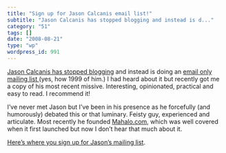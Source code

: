 ```yaml
---
title: "Sign up for Jason Calcanis email list!"
subtitle: "Jason Calcanis has stopped blogging and instead is d..."
category: "51"
tags: []
date: "2008-08-21"
type: "wp"
wordpress_id: 991
---
```

[Jason Calcanis has stopped blogging](http://www.calacanis.com/2008/08/18/updates/) and instead is doing an [email only mailing list ](https://my.binhost.com/lists/listinfo/jason)(yes, how 1999 of him.) I had heard about it but recently got me a copy of his most recent missive. 
Interesting, opinionated, practical and easy to read. I recommend it!

I’ve never met Jason but I’ve been in his presence as he forcefully (and humorously) debated this or that luminary. Feisty guy, experienced and articulate. Most recently he founded [Mahalo.com,](http://www.mahalo.com/) which was well covered when it first launched but now I don’t hear that much about it.

[Here’s where you sign up for Jason’s mailing list](https://my.binhost.com/lists/listinfo/jason).